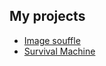 ## My projects
* [Image souffle](https://github.com/ArtSergy/Image-souffle)
* [Survival Machine](https://github.com/ArtSergy/SurvivalMachine)
